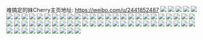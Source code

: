 难搞定的妹Cherry主页地址: https://weibo.com/u/2441852487 
![](https://wx4.sinaimg.cn/mw2000/918bb647ly1h7vfrfn60hj22c02clb2a.jpg) 
![](https://wx4.sinaimg.cn/mw2000/918bb647ly1h7mfotcxzyj22c02c0u0y.jpg) 
![](https://wx4.sinaimg.cn/mw2000/918bb647ly1h6gtqr2u51j22gs22n7dm.jpg) 
![](https://wx4.sinaimg.cn/mw2000/918bb647ly1h6gttnb8bsj225c33zhdw.jpg) 
![](https://wx4.sinaimg.cn/mw2000/918bb647ly1h6gtqt7qaxj22mq241u0y.jpg) 
![](https://wx4.sinaimg.cn/mw2000/918bb647ly1h4ab71c8suj20vc0vc79k.jpg) 
![](https://wx4.sinaimg.cn/mw2000/918bb647ly1h2mrezalr2j21o01o0hdt.jpg) 
![](https://wx4.sinaimg.cn/mw2000/918bb647ly1h2ai0h9bnbj21xj2b0u0x.jpg) 
![](https://wx4.sinaimg.cn/mw2000/918bb647ly1h1cz0vpfb6j22c02c0kjm.jpg) 
![](https://wx4.sinaimg.cn/mw2000/918bb647ly1h0z3phbz96j21ue1ub4qq.jpg) 
![](https://wx4.sinaimg.cn/mw2000/918bb647ly1gzx41fqaclj234022m7wj.jpg) 
![](https://wx4.sinaimg.cn/mw2000/918bb647ly1gzj49rfavsj21sc1sc1ew.jpg) 
![](https://wx4.sinaimg.cn/mw2000/918bb647ly1gxqd0dnpmsj215o2k1u0x.jpg) 
![](https://wx4.sinaimg.cn/mw2000/918bb647ly1gxqd145s0mj22c02c0e82.jpg) 
![](https://wx4.sinaimg.cn/mw2000/918bb647ly1gxqd0mq13qj20ra0yo4hg.jpg) 
![](https://wx4.sinaimg.cn/mw2000/918bb647ly1gxqd0fl1rdj215o2f17wi.jpg) 
![](https://wx4.sinaimg.cn/mw2000/918bb647ly1gxqd0lf02nj22c02c0qv9.jpg) 
![](https://wx4.sinaimg.cn/mw2000/918bb647ly1gxqd0ci8tvj22c030n1l2.jpg) 
![](https://wx4.sinaimg.cn/mw2000/918bb647ly1gxqd18fksvj22cu26uhdv.jpg) 
![](https://wx4.sinaimg.cn/mw2000/918bb647ly1gxqd0s76fyj22c02c0hdy.jpg) 
![](https://wx4.sinaimg.cn/mw2000/918bb647ly1gxqd0zn8zmj22c027ob2e.jpg) 
![](https://wx4.sinaimg.cn/mw2000/918bb647ly1gxp88h6pgnj212j1kw4qp.jpg) 
![](https://wx4.sinaimg.cn/mw2000/918bb647ly1gxp88itcdjj214o1kw1kx.jpg) 
![](https://wx4.sinaimg.cn/mw2000/918bb647ly1gxp88jnxc0j216o1kwu01.jpg) 
![](https://wx4.sinaimg.cn/mw2000/918bb647ly1gxp88gk4k9j216o1kw4qp.jpg) 
![](https://wx4.sinaimg.cn/mw2000/918bb647ly1gxp88mqkjsj22c0345kjn.jpg) 
![](https://wx4.sinaimg.cn/mw2000/918bb647ly1gxp88nvzocj216o1kwb22.jpg) 
![](https://wx4.sinaimg.cn/mw2000/918bb647ly1gxaa94ncsgj22c02c0x6r.jpg) 
![](https://wx4.sinaimg.cn/mw2000/918bb647ly1gxaa9168z4j22c02c0x6r.jpg) 
![](https://wx4.sinaimg.cn/mw2000/918bb647ly1gwewdkm70xj20wi1ycnao.jpg) 
![](https://wx4.sinaimg.cn/mw2000/918bb647ly1gwewdlx9m7j20n01ds0zg.jpg) 
![](https://wx4.sinaimg.cn/mw2000/918bb647ly1gwafp26u3hj23402c0kjm.jpg) 
![](https://wx4.sinaimg.cn/mw2000/918bb647ly1gud0njud4dj22c0340qv8.jpg) 
![](https://wx4.sinaimg.cn/mw2000/002FfLnxly1gud0ng2lk3j62c02c0kjm02.jpg) 
![](https://wx4.sinaimg.cn/mw2000/918bb647ly1gu4ve0fu3gj22c02c0qv6.jpg) 
![](https://wx4.sinaimg.cn/mw2000/918bb647ly1gu4vdwyj5ej23402c0u12.jpg) 
![](https://wx4.sinaimg.cn/mw2000/918bb647ly1gu4vdz9kugj22c02c0x6q.jpg) 
![](https://wx4.sinaimg.cn/mw2000/918bb647ly1gu4veakplfj22c02c0hdw.jpg) 
![](https://wx4.sinaimg.cn/mw2000/918bb647ly1gu4vdxnueqj20wl0wlwow.jpg) 
![](https://wx4.sinaimg.cn/mw2000/918bb647ly1gu4ve79mb1j23402c01l2.jpg) 
![](https://wx4.sinaimg.cn/mw2000/918bb647ly1gsle9j03yhj20u00u0gt8.jpg) 
![](https://wx4.sinaimg.cn/mw2000/918bb647ly1grnlucw70cj2140140e0s.jpg) 
![](https://wx4.sinaimg.cn/mw2000/918bb647ly1grnluf47a2j22c02c0e83.jpg) 
![](https://wx4.sinaimg.cn/mw2000/918bb647ly1grnluc6kqrj2140140kas.jpg) 
![](https://wx4.sinaimg.cn/mw2000/918bb647ly1grnludb3eoj2140140aqb.jpg) 
![](https://wx4.sinaimg.cn/mw2000/918bb647ly1grb8s6e5tvj22c02c0hdv.jpg) 
![](https://wx4.sinaimg.cn/mw2000/918bb647ly1grb8s5fa65j21o01o07nk.jpg) 
![](https://wx4.sinaimg.cn/mw2000/918bb647ly1gqyhh5matwj22c02c04qt.jpg) 
![](https://wx4.sinaimg.cn/mw2000/918bb647ly1gqyhhcabv7j22c035ghe4.jpg) 
![](https://wx4.sinaimg.cn/mw2000/918bb647ly1gqyhhki96lj22c035snpe.jpg) 
![](https://wx4.sinaimg.cn/mw2000/918bb647ly1gqyhn0hzdcj23402c0qf8.jpg) 
![](https://wx4.sinaimg.cn/mw2000/918bb647ly1gqyhn1ssi8j23402c0au4.jpg) 
![](https://wx4.sinaimg.cn/mw2000/918bb647ly1gqyhn3hqypj22c0340qfx.jpg) 
![](https://wx4.sinaimg.cn/mw2000/918bb647ly1gqkjsvekvlj22c02c0e81.jpg) 
![](https://wx4.sinaimg.cn/mw2000/918bb647ly1gqkjsxawypj22c02c0hdt.jpg) 
![](https://wx4.sinaimg.cn/mw2000/918bb647ly1gqjcj21forj21e01e04qp.jpg) 
![](https://wx4.sinaimg.cn/mw2000/918bb647ly1gpnvxxrbn7j22c02c0kjl.jpg) 
![](https://wx4.sinaimg.cn/mw2000/918bb647ly1gpjjcc4ptlj210a10agva.jpg) 
![](https://wx4.sinaimg.cn/mw2000/918bb647ly1gpg4gvfx1cj21sc2dsnpd.jpg) 
![](https://wx4.sinaimg.cn/mw2000/918bb647ly1gpg4gsldroj22c02c0hdt.jpg) 
![](https://wx4.sinaimg.cn/mw2000/918bb647ly1gpfinvwmsnj22c02c0e81.jpg) 
![](https://wx4.sinaimg.cn/mw2000/918bb647ly1gpacuansvmj20rs4mo1ky.jpg) 
![](https://wx4.sinaimg.cn/mw2000/918bb647ly1gpacu9vm4aj20rs3h0qv5.jpg) 
![](https://wx4.sinaimg.cn/mw2000/918bb647ly1gpacubhtjoj20rs4mo000.jpg) 
![](https://wx4.sinaimg.cn/mw2000/918bb647ly1gpacudgfd9j20rs4mp7wh.jpg) 
